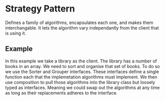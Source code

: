 # Strategy Pattern

Defines a family of algorithms, encapsulates each one, and makes them interchangable. It lets the algorithm vary independantly from the client that is using it.

## Example

In this example we take a library as the client. The library has a number of books in an array. We need to sort and organise that set of books. To do so we use the Sorter and Grouper interfaces. These interfaces define a single function each that the implemetation algorithms must implement. We then use composition to pull those algorithms into the library class but loosely typed as interfaces. Meaning we could swap out the algorithms at any time as long as their replacements adheres to the interface.